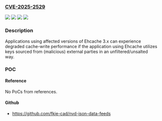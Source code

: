 ### [CVE-2025-2529](https://cve.mitre.org/cgi-bin/cvename.cgi?name=CVE-2025-2529)
![](https://img.shields.io/static/v1?label=Product&message=Terracotta&color=blue)
![](https://img.shields.io/static/v1?label=Version&message=10.15.0%20&color=brightgreen)
![](https://img.shields.io/static/v1?label=Version&message=11.1.0%20&color=brightgreen)
![](https://img.shields.io/static/v1?label=Vulnerability&message=CWE-228%20Improper%20Handling%20of%20Syntactically%20Invalid%20Structure&color=brightgreen)

### Description

Applications using affected versions of Ehcache 3.x can experience degraded cache-write performance if the application using Ehcache utilizes keys sourced from (malicious) external parties in an unfiltered/unsalted way.

### POC

#### Reference
No PoCs from references.

#### Github
- https://github.com/fkie-cad/nvd-json-data-feeds

